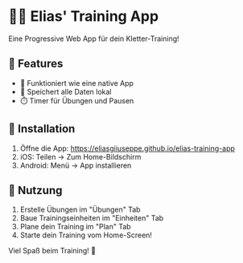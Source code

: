 # 🧗‍♂️ Elias' Training App

Eine Progressive Web App für dein Kletter-Training!

## 🚀 Features

- 📱 Funktioniert wie eine native App
- 💾 Speichert alle Daten lokal
- ⏱️ Timer für Übungen und Pausen

## 📲 Installation

1. Öffne die App: https://eliasgiiuseppe.github.io/elias-training-app
2. iOS: Teilen → Zum Home-Bildschirm
3. Android: Menü → App installieren

## 🎯 Nutzung

1. Erstelle Übungen im "Übungen" Tab
2. Baue Trainingseinheiten im "Einheiten" Tab
3. Plane dein Training im "Plan" Tab
4. Starte dein Training vom Home-Screen!

Viel Spaß beim Training! 💪
